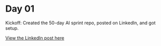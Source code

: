 # Day 01

Kickoff: Created the 50-day AI sprint repo, posted on LinkedIn, and got setup.

[View the LinkedIn post here](https://www.linkedin.com/posts/aymen-mohammed-b25561197_ai-gpt4-langchain-activity-7318857330983391232-kv8o)
